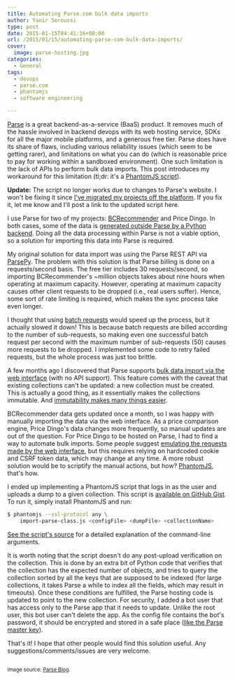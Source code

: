 ```yaml
---
title: Automating Parse.com bulk data imports
author: Yanir Seroussi
type: post
date: 2015-01-15T04:41:16+00:00
url: /2015/01/15/automating-parse-com-bulk-data-imports/
cover:
  image: parse-hosting.jpg
categories:
  - General
tags:
  - devops
  - parse.com
  - phantomjs
  - software engineering

---
```

<a href="http://parse.com" target="_blank" rel="noopener">Parse</a> is a great backend-as-a-service (BaaS) product. It removes much of the hassle involved in backend devops with its web hosting service, SDKs for all the major mobile platforms, and a generous free tier. Parse does have its share of flaws, including various reliability issues (which seem to be getting rarer), and limitations on what you can do (which is reasonable price to pay for working within a sandboxed environment). One such limitation is the lack of APIs to perform bulk data imports. This post introduces my workaround for this limitation (tl;dr: it's a <a href="https://gist.github.com/yanirs/eddedf152f42c1ee02b2" target="_blank" rel="noopener">PhantomJS script</a>).

**Update:** The script no longer works due to changes to Parse's website. I won't be fixing it since [I've migrated my projects off the platform][1]. If you fix it, let me know and I'll post a link to the updated script here.

I use Parse for two of my projects: <a title="Bandcamp recommendations based on your fan profile" href="http://www.bcrecommender.com" target="_blank" rel="noopener">BCRecommender</a> and Price Dingo. In both cases, some of the data is [generated outside Parse by a Python backend][2]. Doing all the data processing within Parse is not a viable option, so a solution for importing this data into Parse is required.

My original solution for data import was using the Parse REST API via <a href="https://github.com/dgrtwo/ParsePy" target="_blank" rel="noopener">ParsePy</a>. The problem with this solution is that Parse billing is done on a requests/second basis. The free tier includes 30 requests/second, so importing BCRecommender's ~million objects takes about nine hours when operating at maximum capacity. However, operating at maximum capacity causes other client requests to be dropped (i.e., real users suffer). Hence, some sort of rate limiting is required, which makes the sync process take even longer.

I thought that using <a href="https://parse.com/docs/rest#objects-batch" target="_blank" rel="noopener">batch requests</a> would speed up the process, but it actually slowed it down! This is because batch requests are billed according to the number of sub-requests, so making even one successful batch request per second with the maximum number of sub-requests (50) causes more requests to be dropped. I implemented some code to retry failed requests, but the whole process was just too brittle.

A few months ago I discovered that Parse supports <a href="https://parse.com/docs/data#data-import" target="_blank" rel="noopener">bulk data import via the web interface</a> (with no API support). This feature comes with the caveat that existing collections can't be updated: a new collection must be created. This is actually a good thing, as it essentially makes the collections immutable. And <a href="http://en.wikipedia.org/wiki/Immutable_object" target="_blank" rel="noopener">immutability makes many things easier</a>.

BCRecommender data gets updated once a month, so I was happy with manually importing the data via the web interface. As a price comparison engine, Price Dingo's data changes more frequently, so manual updates are out of the question. For Price Dingo to be hosted on Parse, I had to find a way to automate bulk imports. Some people suggest <a href="https://www.parse.com/questions/programmatically-create-classes-import-json" target="_blank" rel="noopener">emulating the requests made by the web interface</a>, but this requires relying on hardcoded cookie and CSRF token data, which may change at any time. A more robust solution would be to scriptify the manual actions, but how? <a href="http://phantomjs.org/" target="_blank" rel="noopener">PhantomJS</a>, that's how.

I ended up implementing a PhantomJS script that logs in as the user and uploads a dump to a given collection. This script is <a href="https://gist.github.com/yanirs/eddedf152f42c1ee02b2" target="_blank" rel="noopener">available on GitHub Gist</a>. To run it, simply install PhantomJS and run:

```bash
$ phantomjs --ssl-protocol any \
    import-parse-class.js <configFile> <dumpFile> <collectionName>
```

<a href="https://gist.github.com/yanirs/eddedf152f42c1ee02b2" target="_blank" rel="noopener">See the script's source</a> for a detailed explanation of the command-line arguments.

It is worth noting that the script doesn't do any post-upload verification on the collection. This is done by an extra bit of Python code that verifies that the collection has the expected number of objects, and tries to query the collection sorted by all the keys that are supposed to be indexed (for large collections, it takes Parse a while to index all the fields, which may result in timeouts). Once these conditions are fulfilled, the Parse hosting code is updated to point to the new collection. For security, I added a bot user that has access only to the Parse app that it needs to update. Unlike the root user, this bot user can't delete the app. As the config file contains the bot's password, it should be encrypted and stored in a safe place (<a href="https://parse.com/docs/data#security" target="_blank" rel="noopener">like the Parse master key</a>).

That's it! I hope that other people would find this solution useful. Any suggestions/comments/issues are very welcome.

<small><br /> Image source: <a href="http://blog.parse.com/2013/05/07/goodbye-web-servers-hello-parse-hosting/" target="_blank" rel="noopener">Parse Blog</a>.<br /> </small>

 [1]: http://yanirseroussi.com/2015/07/31/goodbye-parse-com/
 [2]: http://yanirseroussi.com/2014/09/07/building-a-recommender-system-on-a-shoestring-budget/ "Building a recommender system on a shoestring budget (or: BCRecommender part 2 – general system layout)"
